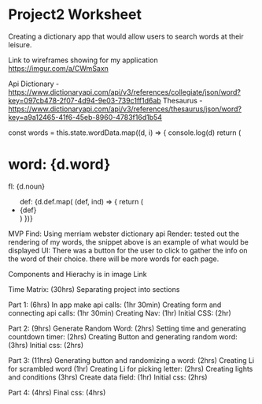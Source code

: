 # Project2 Worksheet

Creating a dictionary app that would allow users to search words at their leisure.

Link to wireframes showing for my application
https://imgur.com/a/CWmSaxn

Api
Dictionary - https://www.dictionaryapi.com/api/v3/references/collegiate/json/word?key=097cb478-2f07-4d94-9e03-739c1ff1d6ab
Thesaurus -https://www.dictionaryapi.com/api/v3/references/thesaurus/json/word?key=a9a12465-41f6-45eb-8960-4783f16d1b54

const words = this.state.wordData.map((d, i) => {
  console.log(d)
  return (
  <div>
    <h1>word: {d.word}</h1>
    <p>fl: {d.noun}</p>
    <ul>def: {d.def.map( (def, ind) => {
      return (
        <li key={ind}>{def}</li>
      )
    })}</ul>
  </div>

MVP
Find: Using merriam webster dictionary api
Render: tested out the rendering of my words, the snippet above is an example of what would be displayed
UI: There was a button for the user to click to gather the info on the word of their choice. there will be more words for each page.

Components and Hierachy is in image Link

Time Matrix: (30hrs)
Separating project into sections

Part 1: (6hrs)
In app make api calls: (1hr 30min)
Creating form and connecting api calls: (1hr 30min)
Creating Nav: (1hr)
Initial CSS: (2hr)

Part 2: (9hrs)
Generate Random Word: (2hrs)
Setting time and generating countdown timer: (2hrs)
Creating Button and generating random word: (3hrs)
Initial css: (2hrs)

Part 3: (11hrs)
Generating button and randomizing a word: (2hrs)
Creating Li for scrambled word (1hr)
Creating Li for picking letter: (2hrs)
Creating lights and conditions (3hrs)
Create data field: (1hr)
Initial css: (2hrs)

Part 4: (4hrs)
Final css: (4hrs)
